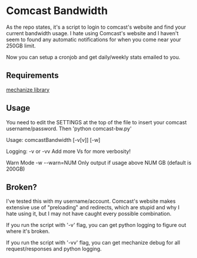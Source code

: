 Comcast Bandwidth
=================

As the repo states, it's a script to login to comcast's website and find your current bandwidth usage. I hate using Comcast's website and I haven't seem to found any automatic notifications for when you come near your 250GB limit.

Now you can setup a cronjob and get daily/weekly stats emailed to you.

Requirements
-----
[mechanize library](http://wwwsearch.sourceforge.net/mechanize/)

Usage
-----
You need to edit the SETTINGS at the top of the file to insert your comcast username/password.
Then 'python comcast-bw.py'

Usage: comcastBandwidth [-v[v]] [-w]

Logging:
    -v or -vv       Add more Vs for more verbosity!

Warn Mode
    -w --warn=NUM   Only output if usage above NUM GB (default is 200GB)

Broken?
-------
I've tested this with my username/account. Comcast's website makes extensive use of "preloading" and redirects, which are stupid and why I hate using it, but I may not have caught every possible combination. 

If you run the script with '-v' flag, you can get python logging to figure out where it's broken.

If you run the script with '-vv' flag, you can get mechanize debug for all request/responses and python logging.
